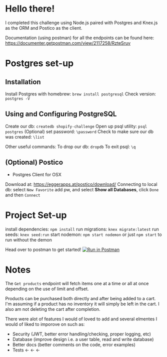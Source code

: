 # Hello there!

I completed this challenge using Node.js paired with Postgres and Knex.js as the ORM and Postico as the client.

Documentation (using postman) for all the endpoints can be found here: https://documenter.getpostman.com/view/2117258/RzteSruv

# Postgres set-up

## Installation

Install Postgres with homebrew: `brew install postgresql`
Check version: `postgres -V`

## Using and Configuring PostgreSQL

Create our db: `createdb shopify-challenge`
Open up psql utility: `psql postgres`
(Optional) set password: `\password`
Check to make sure our db was created: `\list`

Other useful commands:
To drop our db: `dropdb`
To exit psql: `\q`

## (Optional) Postico

- Postgres Client for OSX

Download at: https://eggerapps.at/postico/download/
Connecting to local db: select `New Favorite` add pw, and select **Show all Databases**, click `Done` and then `Connect`

# Project Set-up

install dependencies: `npm install`
run migrations: `knex migrate:latest`
run seeds: `knex seed:run`
start nodemon: `npm start nodemon` or just `npm start` to run without the demon

Head over to postman to get started!
[![Run in Postman](https://run.pstmn.io/button.svg)](https://app.getpostman.com/run-collection/d4cddeb5d988215021c9)

# Notes

The `Get products` endpoint will fetch items one at a time or all at once depending on the use of limit and offset.

Products can be purchased both directly and after being added to a cart. I'm assuming if a product has no inventory it will simply be left in the cart. I also am not deleting the cart after completion.

There were alot of features I would of loved to add and several elmentes I would of liked to imporove on such as:

- Security (JWT, better error handling/checking, proper logging, etc)
- Database (improve design i.e. a user table, read and write database)
- Better docs (better comments on the code, error examples)
- Tests <- <- <-
